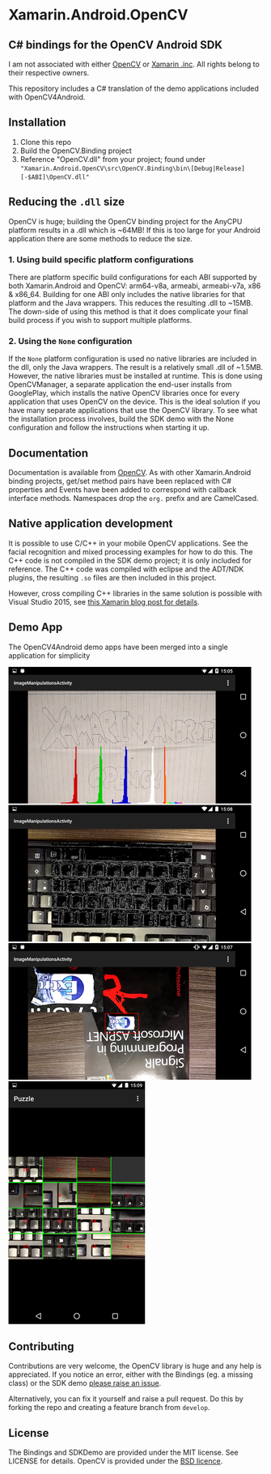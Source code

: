 Xamarin.Android.OpenCV
========================

## C# bindings for the OpenCV Android SDK ##

I am not associated with either [OpenCV](http://opencv.org/) or [Xamarin .inc](http://xamarin.com/). All rights belong to their respective owners.

This repository includes a C# translation of the demo applications included with OpenCV4Android.

## Installation ##
1. Clone this repo
2. Build the OpenCV.Binding project
3. Reference "OpenCV.dll" from your project; found under `"Xamarin.Android.OpenCV\src\OpenCV.Binding\bin\[Debug|Release][-$ABI]\OpenCV.dll"`

## Reducing the `.dll` size ##
OpenCV is huge; building the OpenCV binding project for the AnyCPU platform results in a .dll which is ~64MB! If this is too large for your Android application there are some methods to reduce the size.

### 1. Using build specific platform configurations ###
There are platform specific build configurations for each ABI supported by both Xamarin.Android and OpenCV: arm64-v8a, armeabi, armeabi-v7a, x86 & x86_64. Building for one ABI only includes the native libraries for that platform and the Java wrappers. This reduces the resulting .dll to ~15MB. The down-side of using this method is that it does complicate your final build process if you wish to support multiple platforms.

### 2. Using the `None` configuration ###
If the `None` platform configuration is used no native libraries are included in the dll, only the Java wrappers. The result is a relatively small .dll of ~1.5MB. However, the native libraries must be installed at runtime. This is done using OpenCVManager, a separate application the end-user installs from GooglePlay, which installs the native OpenCV libraries once for every application that uses OpenCV on the device. This is the ideal solution if you have many separate applications that use the OpenCV library. To see what the installation process involves, build the SDK demo with the None configuration and follow the instructions when starting it up.

## Documentation ##
Documentation is available from [OpenCV](http://docs.opencv.org/2.4/doc/tutorials/introduction/android_binary_package/dev_with_OCV_on_Android.html). As with other Xamarin.Android binding projects, get/set method pairs have been replaced with C# properties and Events have been added to correspond with callback interface methods. Namespaces drop the `org.` prefix and are CamelCased.

## Native application development ##
It is possible to use C/C++ in your mobile OpenCV applications. See the facial recognition and mixed processing examples for how to do this. The C++ code is not compiled in the SDK demo project; it is only included for reference. The C++ code was compiled with eclipse and the ADT/NDK plugins, the resulting `.so` files are then included in this project.

However, cross compiling C++ libraries in the same solution is possible with Visual Studio 2015, see [this  Xamarin blog post for details](https://blog.xamarin.com/build-and-debug-c-libraries-in-xamarin-android-apps-with-visual-studio-2015/).

## Demo App ##
The OpenCV4Android demo apps have been merged into a single application for simplicity

![Histogram](docs/Screenshots/Histogram.png)
![EdgeDetection](docs/Screenshots/EdgeDetection.png)
![Zoom](docs/Screenshots/Zoom.png)
![Puzzle](docs/Screenshots/Puzzle.png)

## Contributing ##
Contributions are very welcome, the OpenCV library is huge and any help is appreciated. If you notice an error, either with the Bindings (eg. a missing class) or the SDK demo [please raise an issue](https://github.com/TrekDev/Xamarin.Android.OpenCV/issues).

Alternatively, you can fix it yourself and raise a pull request. Do this by forking the repo and creating a feature branch from `develop`.

## License ##
The Bindings and SDKDemo are provided under the MIT license. See LICENSE for details. OpenCV is provided under the [BSD licence](http://opencv.org/license.html).